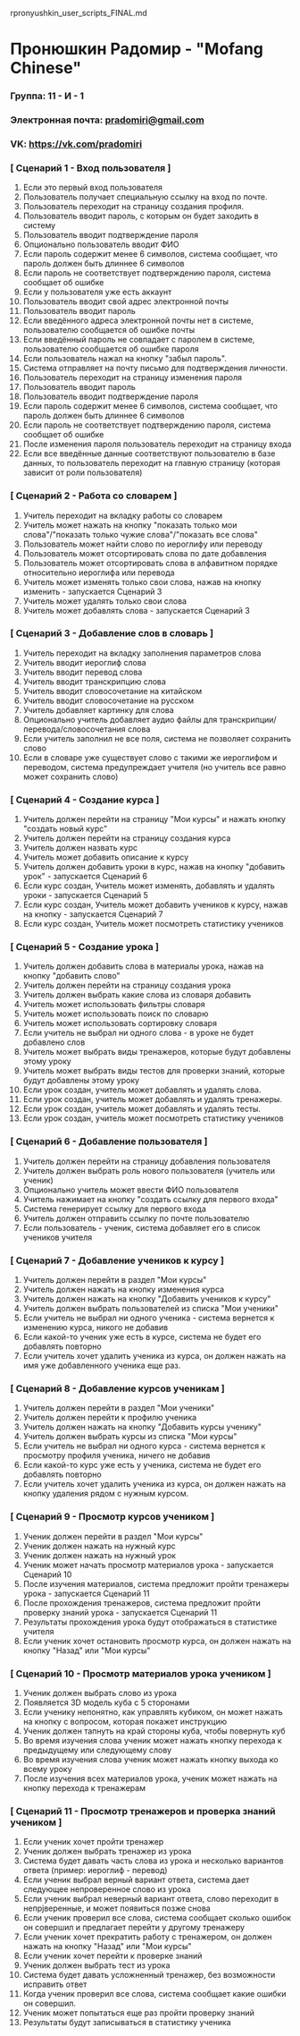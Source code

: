 rpronyushkin_user_scripts_FINAL.md
# Пронюшкин Радомир - "Mofang Chinese"

### Группа: 11 - И - 1
### Электронная почта: pradomiri@gmail.com
### VK: https://vk.com/pradomiri

### [ Сценарий 1 - Вход пользователя ]
1. Если это первый вход пользователя
2. Пользователь получает специальную ссылку на вход по почте.
3. Пользователь переходит на страницу создания профиля.
5. Пользователь вводит пароль, с которым он будет заходить в систему
6. Пользователь вводит подтверждение пароля
7. Опционально пользователь вводит ФИО
8. Если пароль содержит менее 6 символов, система сообщает, что пароль должен быть длиннее 6 символов
9. Если пароль не соответствует подтверждению пароля, система сообщает об ошибке
10. Если у пользователя уже есть аккаунт
11. Пользователь вводит свой адрес электронной почты
12. Пользователь вводит пароль
13. Если введённого адреса электронной почты нет в системе, пользователю сообщается об ошибке почты
14. Если введённый пароль не совпадает с паролем в системе, пользователю сообщается об ошибке пароля
15. Если пользователь нажал на кнопку "забыл пароль".
16. Система отправляет на почту письмо для подтверждения личности.
17. Пользователь переходит на страницу изменения пароля
18. Пользователь вводит пароль
19. Пользователь вводит подтверждение пароля
20. Если пароль содержит менее 6 символов, система сообщает, что пароль должен быть длиннее 6 символов
21. Если пароль не соответствует подтверждению пароля, система сообщает об ошибке
22. После изменения пароля пользователь переходит на страницу входа
23. Если все введённые данные соответствуют пользователю в базе данных, то пользователь переходит на главную страницу (которая зависит от роли пользователя)

### [ Сценарий 2 - Работа со словарем ]
1. Учитель переходит на вкладку работы со словарем
2. Учитель может нажать на кнопку "показать только мои слова"/"показать только чужие слова"/"показать все слова"
3. Пользователь может найти слово по иероглифу или переводу
4. Пользователь может отсортировать слова по дате добавления
5. Пользователь может отсортировать слова в алфавитном порядке относительно иероглифа или перевода
6. Учитель может изменять только свои слова, нажав на кнопку изменить - запускается Сценарий 3
7. Учитель может удалять только свои слова
8. Учитель может добавлять слова - запускается Сценарий 3

### [ Сценарий 3 - Добавление слов в словарь ]
1. Учитель переходит на вкладку заполнения параметров слова
2. Учитель вводит иероглиф слова
3. Учитель вводит перевод слова
4. Учитель вводит транскрипцию слова
5. Учитель вводит словосочетание на китайском
6. Учитель вводит словосочетание на русском
7. Учитель добавляет картинку для слова
8. Опционально учитель добавляет аудио файлы для транскрипции/перевода/словосочетания слова
9. Если учитель заполнил не все поля, система не позволяет сохранить слово
10. Если в словаре уже существует слово с такими же иероглифом и переводом, система предупреждает учителя (но учитель все равно может сохранить слово)

### [ Сценарий 4 - Создание курса ]
1. Учитель должен перейти на страницу "Мои курсы" и нажать кнопку "создать новый курс"
2. Учитель должен перейти на страницу создания курса
3. Учитель должен назвать курс
4. Учитель может добавить описание к курсу
5. Учитель должен добавить уроки в курс, нажав на кнопку "добавить урок" - запускается Сценарий 6
6. Если курс создан, Учитель может изменять, добавлять и удалять уроки - запускается Сценарий 5
7. Если курс создан, Учитель может добавить учеников к курсу, нажав на кнопку - запускается Сценарий 7
8. Если курс создан, Учитель может посмотреть статистику учеников

### [ Сценарий 5 - Создание урока ]
1. Учитель должен добавить слова в материалы урока, нажав на кнопку "добавить слово"
2. Учитель должен перейти на страницу создания урока
4. Учитель должен выбрать какие слова из словаря добавить
5. Учитель может использовать фильтры словаря
6. Учитель может использовать поиск по словарю
7. Учитель может использовать сортировку словаря
8. Если учитель не выбрал ни одного слова - в уроке не будет добавлено слов
9. Учитель может выбрать виды тренажеров, которые будут добавлены этому уроку
10. Учитель может выбрать виды тестов для проверки знаний, которые будут добавлены этому уроку
11. Если урок создан, учитель может добавлять и удалять слова.
12. Если урок создан, учитель может добавлять и удалять тренажеры.
13. Если урок создан, учитель может добавлять и удалять тесты.
14. Если урок создан, учитель может посмотреть статистику учеников

### [ Сценарий 6 - Добавление пользователя ]
1. Учитель должен перейти на страницу добавления пользователя
2. Учитель должен выбрать роль нового пользователя (учитель или ученик)
3. Опционально учитель может ввести ФИО пользователя
4. Учитель нажимает на кнопку "создать ссылку для первого входа"
5. Система генерирует ссылку для первого входа
6. Учитель должен отправить ссылку по почте пользователю
7. Если пользователь - ученик, система добавляет его в список учеников учителя

### [ Сценарий 7 - Добавление учеников к курсу ]
1. Учитель должен перейти в раздел "Мои курсы"
2. Учитель должен нажать на кнопку изменения курса
3. Учитель должен нажать на кнопку "Добавить учеников к курсу"
4. Учитель должен выбрать пользователей из списка "Мои ученики"
5. Если учитель не выбрал ни одного ученика - система вернется к изменению курса, никого не добавив
6. Если какой-то ученик уже есть в курсе, система не будет его добавлять повторно
7. Если учитель хочет удалить ученика из курса, он должен нажать на имя уже добавленного ученика еще раз.

### [ Сценарий 8 - Добавление курсов ученикам ]
1. Учитель должен перейти в раздел "Мои ученики"
2. Учитель должен перейти к профилю ученика
3. Учитель должен нажать на кнопку "Добавить курсы ученику"
4. Учитель должен выбрать курсы из списка "Мои курсы"
5. Если учитель не выбрал ни одного курса - система вернется к просмотру профиля ученика, ничего не добавив
6. Если какой-то курс уже есть у ученика, система не будет его добавлять повторно
7. Если учитель хочет удалить ученика из курса, он должен нажать на кнопку удаления рядом с нужным курсом.

### [ Сценарий 9 - Просмотр курсов учеником ]
1. Ученик должен перейти в раздел "Мои курсы"
2. Ученик должен нажать на нужный курс
4. Ученик должен нажать на нужный урок
5. Ученик может начать просмотр материалов урока - запускается Сценарий 10
6. После изучения материалов, система предложит пройти тренажеры урока - запускается Сценарий 11
7. После прохождения тренажеров, система предложит пройти проверку знаний урока - запускается Сценарий 11
8. Результаты прохождения урока будут отображаться в статистике учителя
9. Если ученик хочет остановить просмотр курса, он должен нажать на кнопку "Назад" или "Мои курсы"

### [ Сценарий 10 - Просмотр материалов урока учеником ]
1. Ученик должен выбрать слово из урока
2. Появляется 3D модель куба с 5 сторонами
3. Если ученику непонятно, как управлять кубиком, он может нажать на кнопку с вопросом, которая покажет инструкцию
4. Ученик должен тапнуть на край стороны куба, чтобы повернуть куб
5. Во время изучения слова ученик может нажать кнопку перехода к предыдущему или следующему слову
6. Во время изучения слова ученик может нажать кнопку выхода ко всему уроку
7. После изучения всех материалов урока, ученик может нажать на кнопку перехода к тренажерам

### [ Сценарий 11 - Просмотр тренажеров и проверка знаний учеником ]
1. Если ученик хочет пройти тренажер
2. Ученик должен выбрать тренажер из урока
3. Система будет давать часть слова из урока и несколько вариантов ответа (пример: иероглиф - перевод)
4. Если ученик выбрал верный вариант ответа, система дает следующее непроверенное слово из урока
5. Если ученик выбрал неверный вариант ответа, слово переходит в непрjверенные, и может появиться позже снова
6. Если ученик проверил все слова, система сообщает сколько ошибок он совершил и предлагает перейти у другому тренажеру
7. Если ученик хочет прекратить работу с тренажером, он должен нажать на кнопку "Назад" или "Мои курсы"
8. Если ученик хочет перейти к проверке знаний
9. Ученик должен выбрать тест из урока
10. Система будет давать усложненный тренажер, без возможности исправить ответ
11. Когда ученик проверил все слова, система сообщает какие ошибки он совершил.
12. Ученик может попытаться еще раз пройти проверку знаний
13. Результаты будут записываться в статистику ученика

